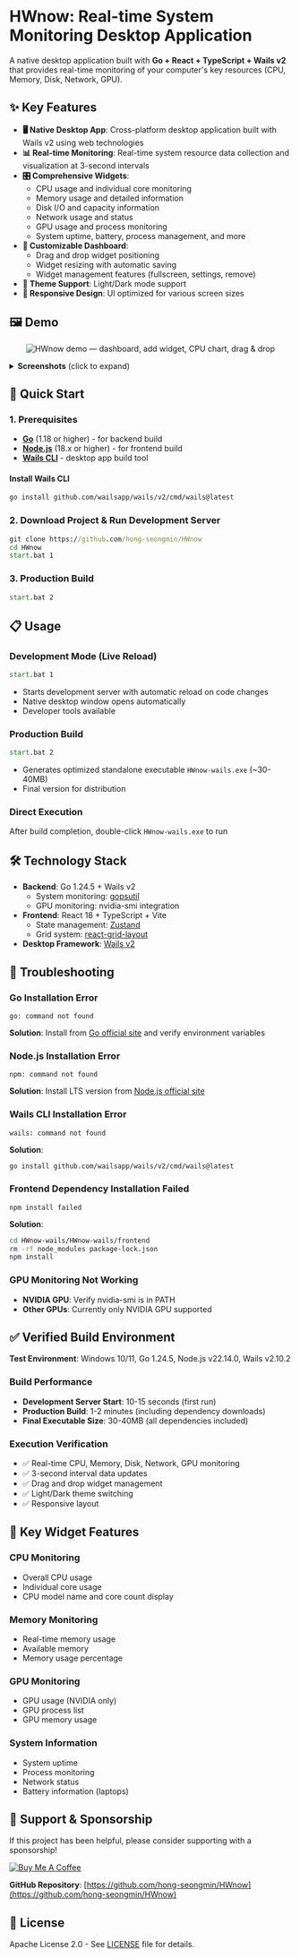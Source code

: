 # HWnow: Real-time System Monitoring Desktop Application

A native desktop application built with **Go + React + TypeScript + Wails v2** that provides real-time monitoring of your computer's key resources (CPU, Memory, Disk, Network, GPU).

## ✨ Key Features

- **🖥️ Native Desktop App**: Cross-platform desktop application built with Wails v2 using web technologies
- **📊 Real-time Monitoring**: Real-time system resource data collection and visualization at 3-second intervals
- **🎛️ Comprehensive Widgets**: 
  - CPU usage and individual core monitoring
  - Memory usage and detailed information
  - Disk I/O and capacity information
  - Network usage and status
  - GPU usage and process monitoring
  - System uptime, battery, process management, and more
- **🎨 Customizable Dashboard**: 
  - Drag and drop widget positioning
  - Widget resizing with automatic saving
  - Widget management features (fullscreen, settings, remove)
- **🌙 Theme Support**: Light/Dark mode support
- **📱 Responsive Design**: UI optimized for various screen sizes

## 🖼️ Demo

<p align="center">
  <img src="demo/hwnow-demo.gif" alt="HWnow demo — dashboard, add widget, CPU chart, drag & drop" />
</p>

<details>
  <summary><strong>Screenshots</strong> (click to expand)</summary>

<table>
  <tr>
    <td>
      <img src="demo/01-dashboard.png" alt="Empty dashboard — right-click to add widgets" />
      <br/><sub><em>Empty dashboard — right-click to add widgets</em></sub>
    </td>
    <td>
      <img src="demo/02-add-widget.png" alt="Add Widget menu — CPU / Memory / GPU / Network" />
      <br/><sub><em>Add Widget — pick CPU / Memory / GPU / Network</em></sub>
    </td>
  </tr>
  <tr>
    <td>
      <img src="demo/03-cpu-widget.png" alt="CPU Usage widget with model and cores info" />
      <br/><sub><em>CPU Usage — model, cores/threads with live chart</em></sub>
    </td>
    <td>
      <img src="demo/04-drag-drop.png" alt="Drag & drop, resize widget interactions" />
      <br/><sub><em>Drag & Drop / Resize — customize your dashboard</em></sub>
    </td>
  </tr>
</table>

</details>

## 🚀 Quick Start

### 1. Prerequisites
- **[Go](https://go.dev/dl/)** (1.18 or higher) - for backend build
- **[Node.js](https://nodejs.org/)** (18.x or higher) - for frontend build
- **[Wails CLI](https://wails.io/docs/gettingstarted/installation)** - desktop app build tool

#### Install Wails CLI
```bash
go install github.com/wailsapp/wails/v2/cmd/wails@latest
```

### 2. Download Project & Run Development Server
```cmd
git clone https://github.com/hong-seongmin/HWnow
cd HWnow
start.bat 1
```

### 3. Production Build
```cmd
start.bat 2
```

## 📋 Usage

### Development Mode (Live Reload)
```cmd
start.bat 1
```
- Starts development server with automatic reload on code changes
- Native desktop window opens automatically
- Developer tools available

### Production Build
```cmd
start.bat 2
```
- Generates optimized standalone executable `HWnow-wails.exe` (~30-40MB)
- Final version for distribution

### Direct Execution
After build completion, double-click `HWnow-wails.exe` to run

## 🛠️ Technology Stack

- **Backend**: Go 1.24.5 + Wails v2
  - System monitoring: [gopsutil](https://github.com/shirou/gopsutil)
  - GPU monitoring: nvidia-smi integration
- **Frontend**: React 18 + TypeScript + Vite
  - State management: [Zustand](https://github.com/pmndrs/zustand)
  - Grid system: [react-grid-layout](https://github.com/react-grid-layout/react-grid-layout)
- **Desktop Framework**: [Wails v2](https://wails.io/)

## 🔧 Troubleshooting

### Go Installation Error
```
go: command not found
```
**Solution**: Install from [Go official site](https://go.dev/dl/) and verify environment variables

### Node.js Installation Error
```
npm: command not found
```
**Solution**: Install LTS version from [Node.js official site](https://nodejs.org/)

### Wails CLI Installation Error
```
wails: command not found
```
**Solution**: 
```bash
go install github.com/wailsapp/wails/v2/cmd/wails@latest
```

### Frontend Dependency Installation Failed
```
npm install failed
```
**Solution**: 
```bash
cd HWnow-wails/HWnow-wails/frontend
rm -rf node_modules package-lock.json
npm install
```

### GPU Monitoring Not Working
- **NVIDIA GPU**: Verify nvidia-smi is in PATH
- **Other GPUs**: Currently only NVIDIA GPU supported

## ✅ Verified Build Environment

**Test Environment**: Windows 10/11, Go 1.24.5, Node.js v22.14.0, Wails v2.10.2

### Build Performance
- **Development Server Start**: 10-15 seconds (first run)
- **Production Build**: 1-2 minutes (including dependency downloads)
- **Final Executable Size**: 30-40MB (all dependencies included)

### Execution Verification
- ✅ Real-time CPU, Memory, Disk, Network, GPU monitoring
- ✅ 3-second interval data updates
- ✅ Drag and drop widget management
- ✅ Light/Dark theme switching
- ✅ Responsive layout

## 🎯 Key Widget Features

### CPU Monitoring
- Overall CPU usage
- Individual core usage
- CPU model name and core count display

### Memory Monitoring
- Real-time memory usage
- Available memory
- Memory usage percentage

### GPU Monitoring
- GPU usage (NVIDIA only)
- GPU process list
- GPU memory usage

### System Information
- System uptime
- Process monitoring
- Network status
- Battery information (laptops)

## 💖 Support & Sponsorship

If this project has been helpful, please consider supporting with a sponsorship!

[![Buy Me A Coffee](https://cdn.buymeacoffee.com/buttons/v2/default-yellow.png)](https://buymeacoffee.com/oursophy)

**GitHub Repository**: [https://github.com/hong-seongmin/HWnow](https://github.com/hong-seongmin/HWnow)

## 📄 License

Apache License 2.0 - See [LICENSE](LICENSE) file for details.